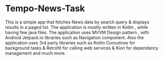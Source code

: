 # Tempo-News-Task

This is a simple app that fetches News data by search query & displays results in a paged list.
The application is mostly written in Kotlin , while having few java files.
The application uses MVVM Design pattern , with Android Jetpack.io libraries such as Navigation component.
Also the application uses 3rd party libraries such as Kotlin Coroutines for background tasks &
Retrofit for calling web services & Kion for dependancy management and much more.